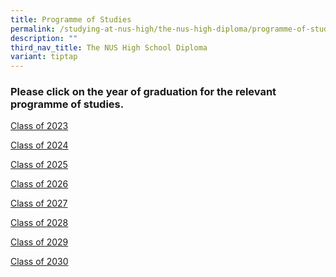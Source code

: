 ```yaml
---
title: Programme of Studies
permalink: /studying-at-nus-high/the-nus-high-diploma/programme-of-studies/
description: ""
third_nav_title: The NUS High School Diploma
variant: tiptap
---
```

<h3><strong>Please click on the year of graduation for the relevant programme of studies.</strong></h3>
<p></p>
<p><a href="/files/POS/POS_Class_of_2023_final.pdf" rel="noopener nofollow" target="_blank">Class of 2023</a>
</p>
<p><a href="/files/POS/POS_Class_of_2024.pdf" rel="noopener nofollow" target="_blank">Class of 2024</a>
</p>
<p><a href="/files/POS/POS_Class_of_2025.pdf" rel="noopener nofollow" target="_blank">Class of 2025</a>
</p>
<p><a href="/files/POS/POS_Class_of_2026.pdf" rel="noopener nofollow" target="_blank">Class of 2026</a>
</p>
<p><a href="/files/POS/POS_Class_of_2027.pdf" rel="noopener nofollow" target="_blank">Class of 2027</a>
</p>
<p><a href="/files/POS/POS_Class_of_2028.pdf" rel="noopener nofollow" target="_blank">Class of 2028</a>
</p>
<p><a href="/files/POS/POS_Class_of_2029.pdf" rel="noopener nofollow" target="_blank">Class of 2029</a>
</p>
<p><a href="/files/POS/POS_Class_of_2030.pdf" rel="noopener nofollow" target="_blank">Class of 2030</a>
</p>
<p></p>
